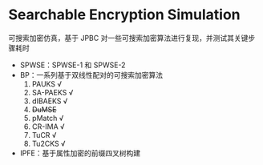 # Searchable Encryption Simulation
可搜索加密仿真，基于 JPBC 对一些可搜索加密算法进行复现，并测试其关键步骤耗时

- SPWSE：SPWSE-1 和 SPWSE-2
- BP：一系列基于双线性配对的可搜索加密算法
  1. PAUKS √
  2. SA-PAEKS √
  3. dIBAEKS √
  4. ~~DuMSE~~
  5. pMatch √
  6. CR-IMA √
  7. TuCR √
  8. Tu2CKS √
- IPFE：基于属性加密的前缀四叉树构建
